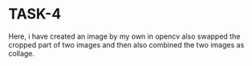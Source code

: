 # TASK-4
Here, i have created an image by my own in opencv also swapped the cropped part of two images and then also combined the two images as collage.
